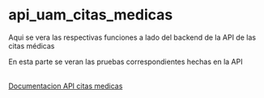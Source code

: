 # api_uam_citas_medicas
Aqui se vera las respectivas funciones a lado del backend de la API de las citas médicas
<p>En esta parte se veran las pruebas correspondientes hechas en la API</p>
<br>
<a href="https://documenter.getpostman.com/view/20568780/Uyr7GHr2#ebdfc588-971d-45b8-8474-1c05bdb265a0">Documentacion API citas medicas </a>
